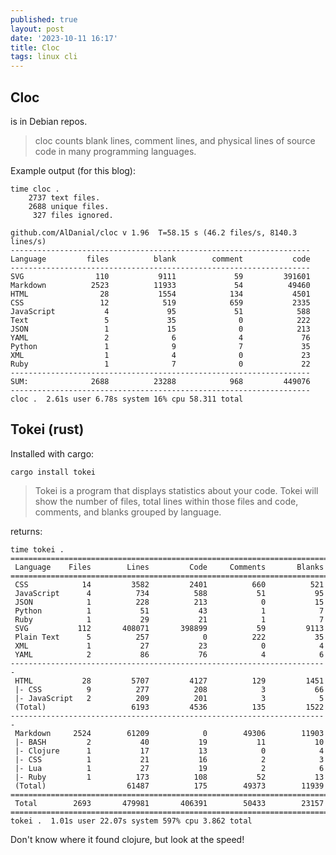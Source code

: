 ```yaml
---
published: true
layout: post
date: '2023-10-11 16:17'
title: Cloc
tags: linux cli 
---
```

## Cloc

is in Debian repos.

> cloc counts blank lines, comment lines, and physical lines of source code in many programming languages.

Example output (for this blog):

    time cloc .
        2737 text files.
        2688 unique files.
         327 files ignored.

    github.com/AlDanial/cloc v 1.96  T=58.15 s (46.2 files/s, 8140.3 lines/s)
    -------------------------------------------------------------------
    Language         files          blank        comment           code
    -------------------------------------------------------------------
    SVG                110           9111             59         391601
    Markdown          2523          11933             54          49460
    HTML                28           1554            134           4501
    CSS                 12            519            659           2335
    JavaScript           4             95             51            588
    Text                 5             35              0            222
    JSON                 1             15              0            213
    YAML                 2              6              4             76
    Python               1              9              7             35
    XML                  1              4              0             23
    Ruby                 1              7              0             22
    -------------------------------------------------------------------
    SUM:              2688          23288            968         449076
    -------------------------------------------------------------------
    cloc .  2.61s user 6.78s system 16% cpu 58.311 total

## Tokei (rust)

Installed with cargo:

    cargo install tokei

> Tokei is a program that displays statistics about your code. Tokei will show the number of files, total lines within those files and code, comments, and blanks grouped by language.

returns:

    time tokei .
    =======================================================================
     Language    Files        Lines         Code     Comments       Blanks
    =======================================================================
     CSS            14         3582         2401          660          521
     JavaScript      4          734          588           51           95
     JSON            1          228          213            0           15
     Python          1           51           43            1            7
     Ruby            1           29           21            1            7
     SVG           112       408071       398899           59         9113
     Plain Text      5          257            0          222           35
     XML             1           27           23            0            4
     YAML            2           86           76            4            6
    -----------------------------------------------------------------------
     HTML           28         5707         4127          129         1451
     |- CSS          9          277          208            3           66
     |- JavaScript   2          209          201            3            5
     (Total)                   6193         4536          135         1522
    -----------------------------------------------------------------------
     Markdown     2524        61209            0        49306        11903
     |- BASH         2           40           19           11           10
     |- Clojure      1           17           13            0            4
     |- CSS          1           21           16            2            3
     |- Lua          1           27           19            2            6
     |- Ruby         1          173          108           52           13
     (Total)                  61487          175        49373        11939
    =======================================================================
     Total        2693       479981       406391        50433        23157
    =======================================================================
    tokei .  1.01s user 22.07s system 597% cpu 3.862 total

Don't know where it found clojure, but look at the speed!
